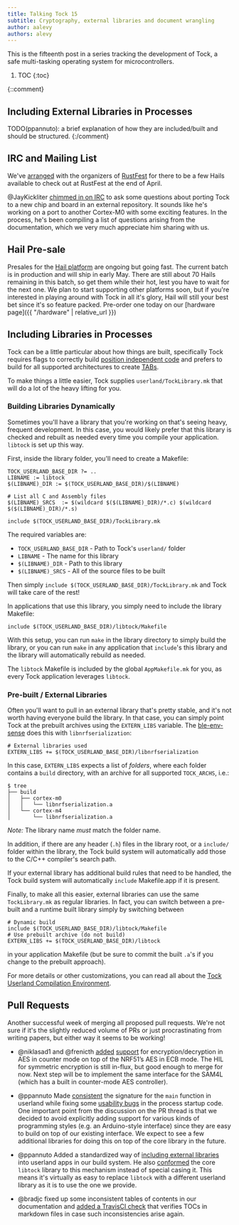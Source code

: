 ```yaml
---
title: Talking Tock 15
subtitle: Cryptography, external libraries and document wrangling
author: aalevy
authors: alevy
---
```


This is the fifteenth post in a series tracking the development of Tock, a
safe multi-tasking operating system for microcontrollers.

1. TOC
{:toc}

{::comment}
## Including External Libraries in Processes

TODO(ppannuto): a brief explanation of how they are included/built and should
be structured.
{:/comment}

## IRC and Mailing List

We've
[arranged](https://groups.google.com/forum/?utm_medium=email&utm_source=footer#!msg/tock-dev/m1sGAUi5g5U/1hJYwUQfAgAJ)
with the organizers of [RustFest](http://2017.rustfest.eu/) for there to be a
few Hails available to check out at RustFest at the end of April.

@JayKickliter [chimmed in on
IRC](https://bot.tockos.org/tockbot/tock/2017-04-01/?msg=947&page=1) to ask
some questions about porting Tock to a new chip and board in an external
repository. It sounds like he's working on a port to another Cortex-M0 with
some exciting features. In the process, he's been compiling a list of questions
arising from the documentation, which we very much appreciate him sharing with
us.

## Hail Pre-sale

Presales for the [Hail platform]() are ongoing but going fast. The current
batch is in production and will ship in early May. There are still about 70
Hails remaining in this batch, so get them while their hot, lest you have to
wait for the next one. We plan to start supporting other platforms soon, but if
you're interested in playing around with Tock in all it's glory, Hail will
still your best bet since it's so feature packed. Pre-order one today on our
[hardware page]({{ "/hardware" | relative_url }})

## Including Libraries in Processes

Tock can be a little particular about how things are built, specifically Tock
requires flags to correctly build [position independent code][pic] and prefers
to build for all supported architectures to create [TABs][tab].

To make things a little easier, Tock supplies `userland/TockLibrary.mk` that
will do a lot of the heavy lifting for you.

### Building Libraries Dynamically

Sometimes you'll have a library that you're working on that's seeing heavy,
frequent development. In this case, you would likely prefer that this library
is checked and rebuilt as needed every time you compile your application.
`libtock` is set up this way.

First, inside the library folder, you'll need to create a Makefile:

```make
TOCK_USERLAND_BASE_DIR ?= ..
LIBNAME := libtock
$(LIBNAME)_DIR := $(TOCK_USERLAND_BASE_DIR)/$(LIBNAME)

# List all C and Assembly files
$(LIBNAME)_SRCS  := $(wildcard $($(LIBNAME)_DIR)/*.c) $(wildcard $($(LIBNAME)_DIR)/*.s)

include $(TOCK_USERLAND_BASE_DIR)/TockLibrary.mk
```

The required variables are:

  - `TOCK_USERLAND_BASE_DIR` - Path to Tock's `userland/` folder
  - `LIBNAME` - The name for this library
  - `$(LIBNAME)_DIR` - Path to this library
  - `$(LIBNAME)_SRCS` - All of the source files to be built

Then simply `include $(TOCK_USERLAND_BASE_DIR)/TockLibrary.mk` and Tock will
take care of the rest!

In applications that use this library, you simply need to include the library
Makefile:

```make
include $(TOCK_USERLAND_BASE_DIR)/libtock/Makefile
```

With this setup, you can run `make` in the library directory to simply build
the library, or you can run `make` in any application that `include`'s this
library and the library will automatically rebuild as needed.

The `libtock` Makefile is included by the global `AppMakefile.mk` for you, as
every Tock application leverages `libtock`.

### Pre-built / External Libraries

Often you'll want to pull in an external library that's pretty stable, and it's
not worth having everyone build the library. In that case, you can simply point
Tock at the prebuilt archives using the `EXTERN_LIBS` variable. The
[ble-env-sense][ble-app] does this with `libnrfserialization`:

```make
# External libraries used
EXTERN_LIBS += $(TOCK_USERLAND_BASE_DIR)/libnrfserialization
```

In this case, `EXTERN_LIBS` expects a list of _folders_, where each folder
contains a `build` directory, with an archive for all supported `TOCK_ARCHS`,
i.e.:

    $ tree
    ├── build
    │   ├── cortex-m0
    │   │   └── libnrfserialization.a
    │   └── cortex-m4
    │       └── libnrfserialization.a

_Note:_ The library name _must_ match the folder name.

In addition, if there are any header (`.h`) files in the library root, or a
`include/` folder within the library, the Tock build system will automatically
add those to the C/C++ compiler's search path.

If your external library has additional build rules that need to be handled,
the Tock build system will automatically `include` Makefile.app if it is
present.

Finally, to make all this easier, external libraries can use the same
`TockLibrary.mk` as regular libraries. In fact, you can switch between a
pre-built and a runtime built library simply by switching between

```make
# Dynamic build
include $(TOCK_USERLAND_BASE_DIR)/libtock/Makefile
# Use prebuilt archive (do not build)
EXTERN_LIBS += $(TOCK_USERLAND_BASE_DIR)/libtock
```

in your application Makefile (but be sure to commit the built `.a`'s if you
change to the prebuilt approach).

For more details or other customizations, you can read all about the
[Tock Userland Compilation Environment][comp-env].


## Pull Requests

Another successful week of merging all proposed pull requests. We're not sure
if it's the slightly reduced volume of PRs or just procrastinating from writing
papers, but either way it seems to be working!

  * @niklasad1 and @frenicth
    [added](https://github.com/helena-project/tock/pull/340)
    [support](https://github.com/helena-project/tock/pull/344) for
    encryption/decryption in AES in counter mode on top of the NRF51’s AES in
    ECB mode. The HIL for symmetric encryption is still in-flux, but good
    enough to merge for now. Next step will be to implement the same interface
    for the SAM4L (which has a built in counter-mode AES controller).

  * @ppannuto Made [consistent](https://github.com/helena-project/tock/pull/341)
    the signature for the `main` function in userland while fixing some
    [usability bugs](https://github.com/helena-project/tock/issues/338) in the
    process startup code. One important point from the discussion on the PR
    thread is that we decided to avoid explicitly adding support for various
    kinds of programming styles (e.g. an Arduino-style interface) since they
    are easy to build on top of our existing interface. We expect to see a few
    additional libraries for doing this on top of the core library in the
    future.

  * @ppannuto Added a standardized way of
    [including external libraries](https://github.com/helena-project/tock/pull/337)
    into userland apps in our build system. He also
    [conformed](https://github.com/helena-project/tock/pull/345) the core
    `libtock` library to this mechanism instead of special casing it.  This
    means it's virtually as easy to replace `libtock` with a different userland
    library as it is to use the one we provide.

  * @bradjc fixed up some inconsistent tables of contents in our documentation and
    [added a TravisCI check](https://github.com/helena-project/tock/pull/342)
    that verifies TOCs in markdown files in case such inconsistencies arise
    again.

[pic]: https://github.com/helena-project/tock/blob/master/doc/Compilation.md#position-independent-code
[tab]: https://github.com/helena-project/tock/blob/master/doc/Compilation.md#tock-application-bundle
[ble-app]: https://github.com/helena-project/tock/blob/master/userland/examples/ble-env-sense/Makefile
[comp-env]: https://github.com/helena-project/tock/blob/master/doc/Compilation.md#tock-userland-compilation-environment
